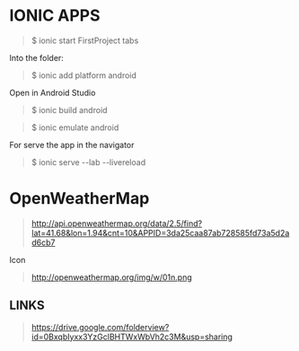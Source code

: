 # IONIC APPS

> $ ionic start FirstProject tabs

Into the folder:

> $ ionic add platform android

Open in Android Studio

> $ ionic build android

> $ ionic emulate android

For serve the app in the navigator

> $ ionic serve --lab --livereload


# OpenWeatherMap

> http://api.openweathermap.org/data/2.5/find?lat=41.68&lon=1.94&cnt=10&APPID=3da25caa87ab728585fd73a5d2ad6cb7

Icon

> http://openweathermap.org/img/w/01n.png

## LINKS

> https://drive.google.com/folderview?id=0BxqbIyxx3YzGclBHTWxWbVh2c3M&usp=sharing


